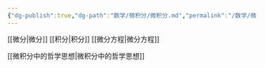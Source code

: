 ```yaml
---
{"dg-publish":true,"dg-path":"数学/微积分/微积分.md","permalink":"/数学/微积分/微积分/","pinned":true,"noteIcon":"","created":"2024-04-16T18:58:51.724+08:00","updated":"2024-04-21T13:35:41.684+08:00"}
---
```



[[微分\|微分]]
[[积分\|积分]]
[[微分方程\|微分方程]]

[[微积分中的哲学思想\|微积分中的哲学思想]]

